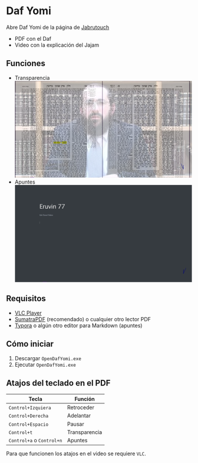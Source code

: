 # Daf Yomi

Abre Daf Yomi de la página de [Jabrutouch](https://www.jabrutouch.com/estudia)
- PDF con el Daf
- Video con la explicación del Jajam

## Funciones

- Transparencia
    ![transparencia](./images/transparency.png)
- Apuntes
    ![apuntes](./images/notes.png)

## Requisitos

- [VLC Player](https://www.videolan.org/vlc/download-windows.html)
- [SumatraPDF](https://www.sumatrapdfreader.org/download-free-pdf-viewer.html) (recomendado) o cualquier otro lector PDF
- [Typora](https://typora.io/#windows) o algún otro editor para Markdown (apuntes)

## Cómo iniciar

1. Descargar `OpenDafYomi.exe`
2. Ejecutar `OpenDafYomi.exe`

## Atajos del teclado en el PDF

| Tecla                     | Función       |
| ------------------------- | ------------- |
| `Control+Izquiera`        | Retroceder    |
| `Control+Derecha`         | Adelantar     |
| `Control+Espacio`         | Pausar        |
| `Control+t`               | Transparencia |
| `Control+a` o `Control+n` | Apuntes       |

Para que funcionen los atajos en el video se requiere `VLC`.